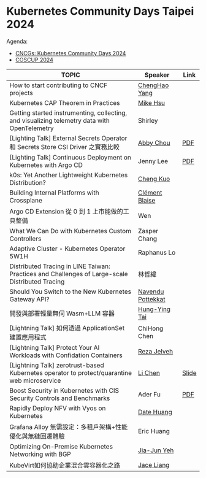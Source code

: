 # Kubernetes Community Days Taipei 2024

Agenda:
- [CNCGs: Kubernetes Community Days 2024](https://community.cncf.io/events/details/cncf-kcd-taiwan-presents-kcd-taipei-2024/)
- [COSCUP 2024](https://coscup.org/2024/zh-TW/session)

| TOPIC                                                                                      | Speaker                | Link |
|--------------------------------------------------------------------------------------------|------------------------|------|
| How to start contributing to CNCF projects                                                 | [ChengHao Yang](https://www.linkedin.com/in/tico88612/)          |      |
| Kubernetes CAP Theorem in Practices                                                        | [Mike Hsu](https://www.linkedin.com/in/hung-hsiang-hsu/)               |      |
| Getting started instrumenting, collecting, and visualizing telemetry data with OpenTelemetry | Shirley           |      |
| [Lighting Talk] External Secrets Operator 和 Secrets Store CSI Driver 之實務比較             | [Abby Chou](https://www.linkedin.com/in/abby-chuo-55482a17b/)              | [PDF](./slides/ExternalSecretsOperator和SecretsStoreCSI_Driver之實務比較.pdf) |
| [Lighting Talk] Continuous Deployment on Kubernetes with Argo CD                           | Jenny Lee              | [PDF](./slides/Continuous_Deployment_on_Kubernetes_with_ArgoCD.pdf) |
| k0s: Yet Another Lightweight Kubernetes Distribution?                                      | [Cheng Kuo](https://www.linkedin.com/in/ckuo-tw/)              |      |
| Building Internal Platforms with Crossplane                                                | [Clément Blaise](https://www.linkedin.com/in/cl%C3%A9ment-blaise-17ba35125/)         |      |
| Argo CD Extension 從 0 到 1 上市能做的工具整備                                                | Wen                 |      |
| What We Can Do with Kubernetes Custom Controllers                                          | Zasper Chang           |      |
| Adaptive Cluster - Kubernetes Operator 5W1H                                                | Raphanus Lo            |      |
| Distributed Tracing in LINE Taiwan: Practices and Challenges of Large-scale Distributed Tracing | 林哲緯               |      |
| Should You Switch to the New Kubernetes Gateway API?                                       | [Navendu Pottekkat](https://www.linkedin.com/in/realpottekkat/)      |      |
| 開發與部署輕量無伺 Wasm+LLM 容器                                                             | [Hung-Ying Tai](https://www.linkedin.com/in/hydai/)          |      |
| [Lightning Talk] 如何透過 ApplicationSet 建置應用程式                                        | ChiHong Chen                      |      |
| [Lightning Talk] Protect Your AI Workloads with Confidation Containers                     | [Reza Jelveh](https://www.linkedin.com/in/rezajelveh/) |      |
| [Lightning Talk] zerotrust-based Kubernetes operator to protect/quarantine web microservice | [Li Chen](https://www.linkedin.com/in/li-chen-319b8217b/) |  [Slide](https://docs.google.com/presentation/d/11j0orWG8Y3gHxrNifXK06dZcS64V1oTUcL9Ihzx6GMA/edit?usp=sharing)    |
| Boost Security in Kubernetes with CIS Security Controls and Benchmarks                     | Ader Fu                | [PDF](./slides/Boost_Security_in_Kubernetes_with_CIS_Security_Controls_and_Benchmarks.pdf) |
| Rapidly Deploy NFV with Vyos on Kubernetes                                                 | [Date Huang](https://www.linkedin.com/in/yu-chiang-huang-6986a5b2/)             |      |
| Grafana Alloy 無需設定：多租戶架構+性能優化與無縫回遷體驗                                      | Eric Huang             |      |
| Optimizing On-Premise Kubernetes Networking with BGP                                       | [Jia-Jun Yeh](https://www.linkedin.com/in/xnumtw/)            |      |
| KubeVirt如何協助企業混合雲容器化之路                                                         | [Jace Liang](https://www.linkedin.com/in/mjace-1992/)             |      |
